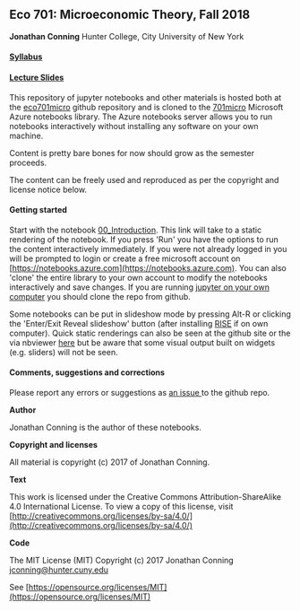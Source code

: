 ## Eco 701: Microeconomic Theory, Fall 2018

**Jonathan Conning**
Hunter College, City University of New York

#### [Syllabus](https://drive.google.com/file/d/0B_Z0VAlMmIEpM19fMXd5cExxYjQ/view?usp=sharing)
#### [Lecture Slides](https://drive.google.com/open?id=0B_Z0VAlMmIEpNjFWTTNSd1BIb2s)

This repository  of  jupyter notebooks and other materials is hosted both at the [eco701micro](https://github.com/jhconning/eco701micro) github repository and is cloned to the [701micro](https://notebooks.azure.com/jhconning/libraries/701micro) Microsoft Azure notebooks library.  The Azure notebooks server allows you to run notebooks interactively without installing any software on your own machine.

Content is pretty bare bones for now should grow as the semester proceeds.

The content can be freely used and reproduced as per the copyright and license notice below.

#### Getting started

Start with the notebook [00_Introduction](https://notebooks.azure.com/jhconning/libraries/701micro/html/notebooks/00_Introduction.ipynb). This link will take to a static rendering of the notebook. If you press 'Run' you have the options to run the content interactively immediately. If you were not already logged in you will be prompted to login or create a free microsoft account on [https://notebooks.azure.com](https://notebooks.azure.com).  You can also 'clone' the entire library to your own account to modify the notebooks interactively and save changes.  If you are running [jupyter on your own computer](http://jupyter.org/install.html) you should clone the repo from github.

Some notebooks can be put in slideshow mode by pressing Alt-R or clicking the 'Enter/Exit Reveal slideshow' button (after installing [RISE](https://github.com/damianavila/RISE) if on own computer).  Quick static renderings can also be seen at the github site or the via nbviewer [here](https://nbviewer.jupyter.org/github/jhconning/eco701micro/tree/master/notebooks/) but be aware that some visual output built on widgets (e.g. sliders) will not be seen. 


#### Comments, suggestions and corrections

Please report any errors or suggestions as [an issue  ](https://github.com/jhconning/eco701micro/issues) to the github repo.

**Author**

Jonathan Conning is the author of these notebooks.

**Copyright and licenses**

All material is copyright (c) 2017 of Jonathan Conning.

**Text** 

This work is licensed under the Creative Commons Attribution-ShareAlike
4.0 International License. To view a copy of this license,
visit [http://creativecommons.org/licenses/by-sa/4.0/](http://creativecommons.org/licenses/by-sa/4.0/)

**Code**

The MIT License (MIT) Copyright (c) 2017 
Jonathan Conning [jconning@hunter.cuny.edu](jconning@hunter.cuny.edu)

See [https://opensource.org/licenses/MIT](https://opensource.org/licenses/MIT)
